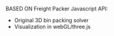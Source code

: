 BASED ON Freight Packer
Javascript API:
- Original 3D bin packing solver
- Visualization in webGL/three.js
